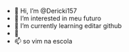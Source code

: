 - 👋 Hi, I’m @Dericki157 
- 👀 I’m interested in meu futuro
- 🌱 I’m currently learning editar github
- 💞️  
- 📫 so vim na escola

<!---
Dericki157/Dericki157 is a ✨ special ✨ repository because its `README.md` (this file) appears on your GitHub profile.
You can click the Preview link to take a look at your changes.
--->
